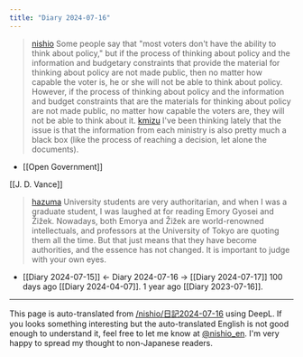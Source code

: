 ```yaml
---
title: "Diary 2024-07-16"
---
```



> [nishio](https://x.com/nishio/status/1812741703545307369) Some people say that "most voters don't have the ability to think about policy," but if the process of thinking about policy and the information and budgetary constraints that provide the material for thinking about policy are not made public, then no matter how capable the voter is, he or she will not be able to think about policy. However, if the process of thinking about policy and the information and budget constraints that are the materials for thinking about policy are not made public, no matter how capable the voters are, they will not be able to think about it.
> [kmizu](https://x.com/kmizu/status/1812751380005765331) I've been thinking lately that the issue is that the information from each ministry is also pretty much a black box (like the process of reaching a decision, let alone the documents).
- [[Open Government]]

[[J. D. Vance]]

> [hazuma](https://x.com/hazuma/status/1813103699327349166) University students are very authoritarian, and when I was a graduate student, I was laughed at for reading Emory Gyosei and Žižek. Nowadays, both Emorya and Žižek are world-renowned intellectuals, and professors at the University of Tokyo are quoting them all the time. But that just means that they have become authorities, and the essence has not changed. It is important to judge with your own eyes.



- [[Diary 2024-07-15]] ← Diary 2024-07-16 → [[Diary 2024-07-17]]
100 days ago [[Diary 2024-04-07]].
1 year ago [[Diary 2023-07-16]].
---
This page is auto-translated from [/nishio/日記2024-07-16](https://scrapbox.io/nishio/日記2024-07-16) using DeepL. If you looks something interesting but the auto-translated English is not good enough to understand it, feel free to let me know at [@nishio_en](https://twitter.com/nishio_en). I'm very happy to spread my thought to non-Japanese readers.